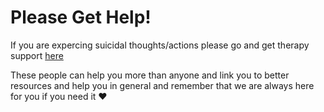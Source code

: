 # Please Get Help!

If you are expercing suicidal thoughts/actions please go and get therapy support [here](https://discord.gg/NK8Auk8)

These people can help you more than anyone and link you to better resources and help you in general and remember that we are always here for you if you need it ❤️
